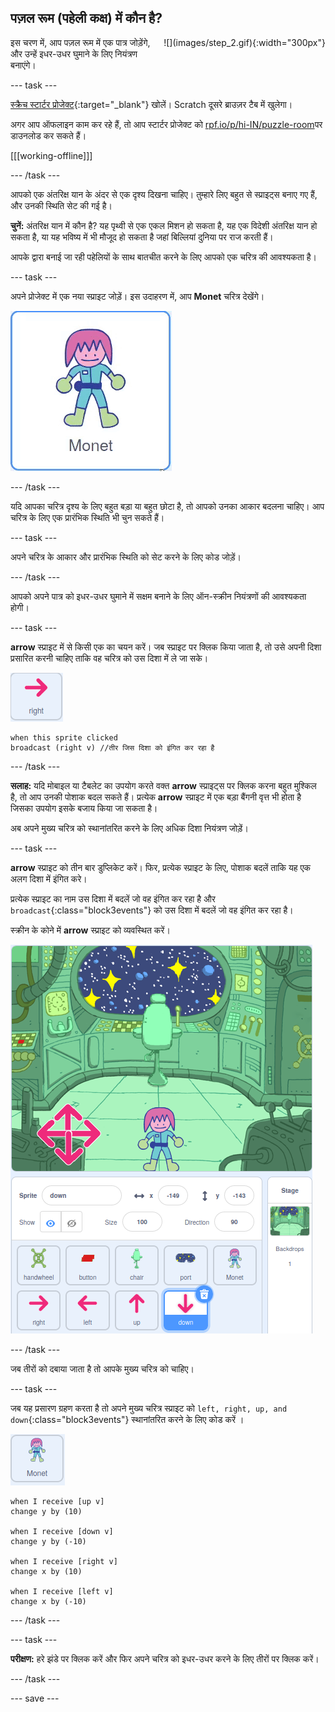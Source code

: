 ## पज़ल रूम (पहेली कक्ष) में कौन है?

<div style="display: flex; flex-wrap: wrap">
<div style="flex-basis: 200px; flex-grow: 1; margin-right: 15px;">
इस चरण में, आप पज़ल रूम में एक पात्र जोड़ेंगे, और उन्हें इधर-उधर घुमाने के लिए नियंत्रण बनाएंगे।
</div>
<div>
![](images/step_2.gif){:width="300px"}
</div>
</div>

--- task ---

[स्क्रैच स्टार्टर प्रोजेक्ट](https://scratch.mit.edu/projects/531567946/editor/){:target="_blank"} खोलें। Scratch दूसरे ब्राउज़र टैब में खुलेगा।

अगर आप ऑफलाइन काम कर रहे हैं, तो आप स्टार्टर प्रोजेक्ट को [rpf.io/p/hi-IN/puzzle-room](https://rpf.io/p/hi-IN/puzzle-room)पर डाउनलोड कर सकते हैं।

[[[working-offline]]]

--- /task ---

आपको एक अंतरिक्ष यान के अंदर से एक दृश्य दिखना चाहिए। तुम्हारे लिए बहुत से स्प्राइट्स बनाए गए हैं, और उनकी स्थिति सेट की गई है।

**चुनें:** अंतरिक्ष यान में कौन है? यह पृथ्वी से एक एकल मिशन हो सकता है, यह एक विदेशी अंतरिक्ष यान हो सकता है, या यह भविष्य में भी मौजूद हो सकता है जहां बिल्लियां दुनिया पर राज करती हैं।

आपके द्वारा बनाई जा रही पहेलियों के साथ बातचीत करने के लिए आपको एक चरित्र की आवश्यकता है।

--- task ---

अपने प्रोजेक्ट में एक नया स्प्राइट जोड़ें। इस उदाहरण में, आप **Monet** चरित्र देखेंगे।

![Scratch से Monet स्प्राइट का एनिमेटेड जिफ़।](images/monet.gif)

--- /task ---

यदि आपका चरित्र दृश्य के लिए बहुत बड़ा या बहुत छोटा है, तो आपको उनका आकार बदलना चाहिए। आप चरित्र के लिए एक प्रारंभिक स्थिति भी चुन सकते हैं।

--- task ---

अपने चरित्र के आकार और प्रारंभिक स्थिति को सेट करने के लिए कोड जोड़ें।

--- /task ---

आपको अपने पात्र को इधर-उधर घुमाने में सक्षम बनाने के लिए ऑन-स्क्रीन नियंत्रणों की आवश्यकता होगी।

--- task ---

**arrow** स्प्राइट में से किसी एक का चयन करें। जब स्प्राइट पर क्लिक किया जाता है, तो उसे अपनी दिशा प्रसारित करनी चाहिए ताकि वह चरित्र को उस दिशा में ले जा सके।

![Arrow स्प्राइट।](images/arrow-sprite.png)

```blocks3
when this sprite clicked
broadcast (right v) //तीर जिस दिशा को इंगित कर रहा है
```

--- /task ---

**सलाह:** यदि मोबाइल या टैबलेट का उपयोग करते वक्त **arrow** स्प्राइट्स पर क्लिक करना बहुत मुश्किल है, तो आप उनकी पोशाक बदल सकते हैं। प्रत्येक **arrow** स्प्राइट में एक बड़ा बैंगनी वृत्त भी होता है जिसका उपयोग इसके बजाय किया जा सकता है।

अब अपने मुख्य चरित्र को स्थानांतरित करने के लिए अधिक दिशा नियंत्रण जोड़ें।

--- task ---

**arrow** स्प्राइट को तीन बार डुप्लिकेट करें। फिर, प्रत्येक स्प्राइट के लिए, पोशाक बदलें ताकि यह एक अलग दिशा में इंगित करे।

प्रत्येक स्प्राइट का नाम उस दिशा में बदलें जो वह इंगित कर रहा है और `broadcast`{:class="block3events"} को उस दिशा में बदलें जो वह इंगित कर रहा है।

स्क्रीन के कोने में **arrow** स्प्राइट को व्यवस्थित करें।

![कम्पास दिशाओं की ओर इशारा करते हुए, निचले बाएं कोने में चार तीरों वाला अंतरिक्ष दृश्य।](images/arrows.png)

--- /task ---

जब तीरों को दबाया जाता है तो आपके मुख्य चरित्र को चाहिए।

--- task ---

जब यह प्रसारण ग्रहण करता है तो अपने मुख्य चरित्र स्प्राइट को `left, right, up, and down`{:class="block3events"} स्थानांतरित करने के लिए कोड करें ।

![Monet स्प्राइट।](images/monet-sprite.png)

```blocks3
when I receive [up v]
change y by (10)

when I receive [down v]
change y by (-10)

when I receive [right v]
change x by (10)

when I receive [left v]
change x by (-10)
```

--- /task ---

--- task ---

**परीक्षण:** हरे झंडे पर क्लिक करें और फिर अपने चरित्र को इधर-उधर करने के लिए तीरों पर क्लिक करें।

--- /task ---


--- save ---
